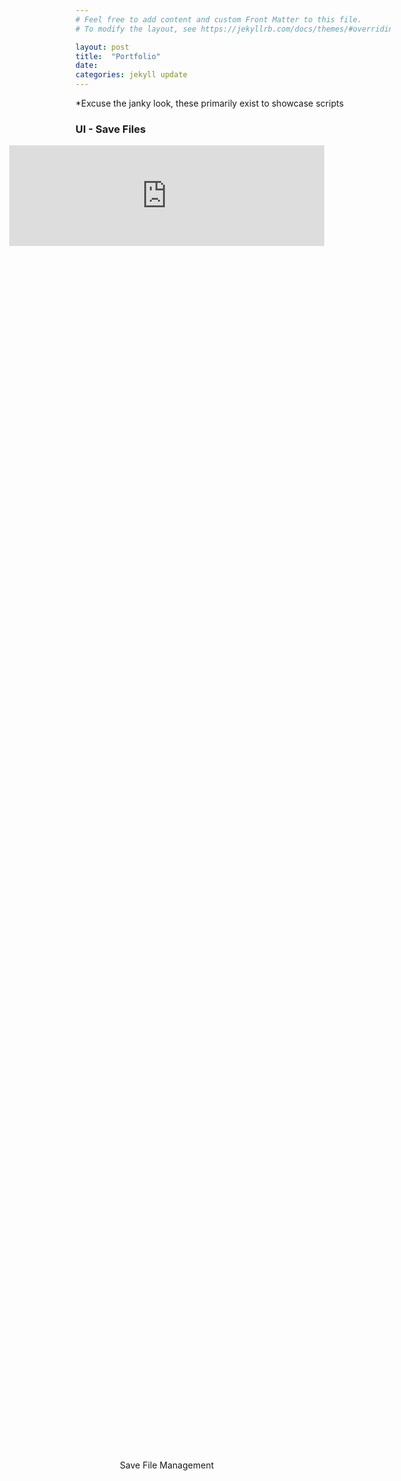 ```yaml
---
# Feel free to add content and custom Front Matter to this file.
# To modify the layout, see https://jekyllrb.com/docs/themes/#overriding-theme-defaults

layout: post
title:  "Portfolio"
date:   
categories: jekyll update
---
```


*Excuse the janky look, these primarily exist to showcase scripts
### UI - Save Files

<div>
<div style="padding:32% 0 0 0;position:relative;"><iframe src="https://player.vimeo.com/video/1015284467?title=0&amp;byline=0&amp;portrait=0&amp;badge=0&amp;autopause=0&amp;player_id=0&amp;app_id=58479" frameborder="0" allow="autoplay; fullscreen; picture-in-picture; clipboard-write" style="position:absolute;top:0;left:-21%;width:100%;height:100%;" title="Save Files (1)"></iframe></div>
<div style="position:relative;top:0;left:-21%;width:100%;height:100%;display: flex; flex-direction: row; align-items: center; justify-content: center;"> Save File Management </div>
<script src="https://player.vimeo.com/api/player.js"></script>

<div style="padding:236.8px 740px 0 0;position:absolute;"><iframe src="https://player.vimeo.com/video/1015284515?title=0&amp;byline=0&amp;portrait=0&amp;badge=0&amp;autopause=0&amp;player_id=0&amp;app_id=58479" frameborder="0" allow="autoplay; fullscreen; picture-in-picture; clipboard-write" style="position:absolute;top:-110%;left:40%;width:100%;height:100%;" title="Save Files (1)"></iframe></div>
<div style="position:relative;top:-23px;left:40%;width:100%;height:100%;display: flex; flex-direction: row; align-items: center; justify-content: center;"> Gamepass / Premium </div>
<script src="https://player.vimeo.com/api/player.js"></script>
</div>

*Evidently, these work with datastores as well.

### UI - Inventory

<div>
<div style="padding:32% 0 0 0;position:relative;"><iframe src="https://player.vimeo.com/video/1015284173?title=0&amp;byline=0&amp;portrait=0&amp;badge=0&amp;autopause=0&amp;player_id=0&amp;app_id=58479" frameborder="0" allow="autoplay; fullscreen; picture-in-picture; clipboard-write" style="position:absolute;top:0;left:-21%;width:100%;height:100%;" title="Save Files (1)"></iframe></div>
<div style="position:relative;top:0;left:-21%;width:100%;height:100%;display: flex; flex-direction: row; align-items: center; justify-content: center;"> Slotted Inventory </div>
<script src="https://player.vimeo.com/api/player.js"></script>

<div style="padding:236.8px 740px 0 0;position:absolute;"><iframe src="https://player.vimeo.com/video/1015284128?title=0&amp;byline=0&amp;portrait=0&amp;badge=0&amp;autopause=0&amp;player_id=0&amp;app_id=58479" frameborder="0" allow="autoplay; fullscreen; picture-in-picture; clipboard-write" style="position:absolute;top:-110%;left:40%;width:100%;height:100%;" title="Save Files (1)"></iframe></div>
<div style="position:relative;top:-23px;left:40%;width:100%;height:100%;display: flex; flex-direction: row; align-items: center; justify-content: center;"> Infinite Inventory </div>
<script src="https://player.vimeo.com/api/player.js"></script>
</div>

### UI - NPC Dialogue

<div>
<div style="padding:32% 0 0 0;position:relative;"><iframe src="https://player.vimeo.com/video/1015284547?title=0&amp;byline=0&amp;portrait=0&amp;badge=0&amp;autopause=0&amp;player_id=0&amp;app_id=58479" frameborder="0" allow="autoplay; fullscreen; picture-in-picture; clipboard-write" style="position:absolute;top:0;left:-21%;width:100%;height:100%;" title="Save Files (1)"></iframe></div>
<div style="position:relative;top:0;left:-21%;width:100%;height:100%;display: flex; flex-direction: row; align-items: center; justify-content: center;"> NPC Dialogue </div>
<script src="https://player.vimeo.com/api/player.js"></script>
</div>

&nbsp;

### Gameplay - Tools/Mining
<div>
<div style="padding:32% 0 0 0;position:relative;"><iframe src="https://player.vimeo.com/video/1015284204?title=0&amp;byline=0&amp;portrait=0&amp;badge=0&amp;autopause=0&amp;player_id=0&amp;app_id=58479" frameborder="0" allow="autoplay; fullscreen; picture-in-picture; clipboard-write" style="position:absolute;top:0;left:-21%;width:100%;height:100%;" title="Save Files (1)"></iframe></div>
<div style="position:relative;top:0;left:-21%;width:100%;height:100%;display: flex; flex-direction: row; align-items: center; justify-content: center;"> Mining System 1 </div>
<script src="https://player.vimeo.com/api/player.js"></script>

<div style="padding:236.8px 740px 0 0;position:absolute;"><iframe src="https://player.vimeo.com/video/1015284281?title=0&amp;byline=0&amp;portrait=0&amp;badge=0&amp;autopause=0&amp;player_id=0&amp;app_id=58479" frameborder="0" allow="autoplay; fullscreen; picture-in-picture; clipboard-write" style="position:absolute;top:-110%;left:40%;width:100%;height:100%;" title="Save Files (1)"></iframe></div>
<div style="position:relative;top:-23px;left:40%;width:100%;height:100%;display: flex; flex-direction: row; align-items: center; justify-content: center;"> Mining System 2 </div>
<script src="https://player.vimeo.com/api/player.js"></script>
</div>

### Gameplay - Quests
<div>
<div style="padding:32% 0 0 0;position:relative;"><iframe src="https://player.vimeo.com/video/1015283897?title=0&amp;byline=0&amp;portrait=0&amp;badge=0&amp;autopause=0&amp;player_id=0&amp;app_id=58479" frameborder="0" allow="autoplay; fullscreen; picture-in-picture; clipboard-write" style="position:absolute;top:0;left:-21%;width:100%;height:100%;" title="Save Files (1)"></iframe></div>
<div style="position:relative;top:0;left:-21%;width:100%;height:100%;display: flex; flex-direction: row; align-items: center; justify-content: center;"> Fetch Quests </div>
<script src="https://player.vimeo.com/api/player.js"></script>
</div>

### Gameplay - Dropping and Grabbing Items
<div>
<div style="padding:32% 0 0 0;position:relative;"><iframe src="https://player.vimeo.com/video/1015283829?title=0&amp;byline=0&amp;portrait=0&amp;badge=0&amp;autopause=0&amp;player_id=0&amp;app_id=58479" frameborder="0" allow="autoplay; fullscreen; picture-in-picture; clipboard-write" style="position:absolute;top:0;left:-21%;width:100%;height:100%;" title="Save Files (1)"></iframe></div>
<div style="position:relative;top:0;left:-21%;width:100%;height:100%;display: flex; flex-direction: row; align-items: center; justify-content: center;"> Picking up Items </div>
<script src="https://player.vimeo.com/api/player.js"></script>
</div>